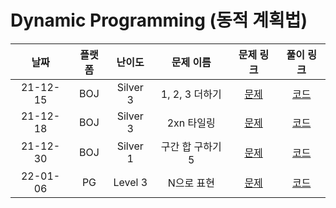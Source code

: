 # Dynamic Programming (동적 계획법)

|   날짜   | 플랫폼 |  난이도  |    문제 이름     |                   문제 링크                   |                                       풀이 링크                                       |
| :------: | :----: | :------: | :--------------: | :-------------------------------------------: | :-----------------------------------------------------------------------------------: |
| 21-12-15 |  BOJ   | Silver 3 |  1, 2, 3 더하기  | [문제](https://www.acmicpc.net/problem/9095)  | [코드](https://github.com/LeeMir/Algorithm/blob/main/DynamicProgramming/BOJ-9095.js)  |
| 21-12-18 |  BOJ   | Silver 3 |    2xn 타일링    | [문제](https://www.acmicpc.net/problem/11726) | [코드](https://github.com/LeeMir/Algorithm/blob/main/DynamicProgramming/BOJ-11726.js) |
| 21-12-30 |  BOJ   | Silver 1 | 구간 합 구하기 5 | [문제](https://www.acmicpc.net/problem/11660) | [코드](https://github.com/LeeMir/Algorithm/blob/main/DynamicProgramming/BOJ-11660.js) |
| 22-01-06 |  PG   | Level 3 | N으로 표현 | [문제](https://programmers.co.kr/learn/courses/30/lessons/42627) | [코드](https://github.com/LeeMir/Algorithm/blob/main/DynamicProgramming/PG-42895.js) |
